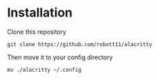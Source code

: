 # Installation

Clone this repository
```
git clone https://github.com/robott11/alacritty
```

Then move it to your config directory
```
mv ./alacritty ~/.config
```
